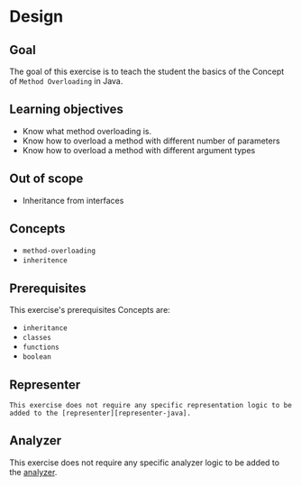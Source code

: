 # Design

## Goal

The goal of this exercise is to teach the student the basics of the Concept of `Method Overloading` in Java.

## Learning objectives

- Know what method overloading is.
- Know how to overload a method with different number of parameters
- Know how to overload a method with different argument types

## Out of scope

- Inheritance from interfaces

## Concepts

- `method-overloading`
- `inheritence`

## Prerequisites

This exercise's prerequisites Concepts are:

- `inheritance`
- `classes`
- `functions`
- `boolean`

## Representer

    This exercise does not require any specific representation logic to be added to the [representer][representer-java].

## Analyzer

This exercise does not require any specific analyzer logic to be added to the [analyzer][analyzer-java].

[representer-java]: https://github.com/exercism/java-representer
[analyzer-java]: https://github.com/exercism/java-analyzer
